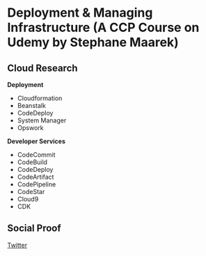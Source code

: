 # Deployment & Managing Infrastructure (A CCP Course on Udemy by Stephane Maarek)


## Cloud Research

**Deployment**

- Cloudformation
- Beanstalk
- CodeDeploy
- System Manager
- Opswork

**Developer Services**

- CodeCommit
- CodeBuild
- CodeDeploy
- CodeArtifact
- CodePipeline
- CodeStar
- Cloud9
- CDK

## Social Proof

[Twitter](https://twitter.com/JoeSeven08/status/1500816190406795265)
